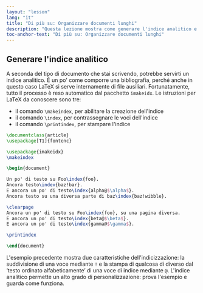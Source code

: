 ```yaml
---
layout: "lesson"
lang: "it"
title: "Di più su: Organizzare documenti lunghi"
description: "Questa lezione mostra come generare l'indice analitico e come adoperare il pacchetto imakeidx per rendere il processo automatico."
toc-anchor-text: "Di più su: Organizzare documenti lunghi"
---
```


## Generare l'indice analitico

A seconda del tipo di documento che stai scrivendo, potrebbe
servirti un indice analitico. 
È un po' come comporre una bibliografia, perché anche in questo
caso LaTeX si serve internamente di file ausiliari. 
Fortunatamente, tutto il processo è reso automatico dal pacchetto 
`imakeidx`. 
Le istruzioni per LaTeX da conoscere sono tre:

- il comando `\makeindex`, per abilitare la creazione dell'indice
- il comando `\index`, per contrassegnare le voci dell'indice
- il comando `\printindex`, per stampare l'indice

```latex
\documentclass{article}
\usepackage[T1]{fontenc}

\usepackage{imakeidx}
\makeindex

\begin{document}

Un po' di testo su Foo\index{foo}.
Ancora testo\index{baz!bar}.
E ancora un po' di testo\index{alpha@$\alpha$}.
Ancora testo su una diversa parte di baz\index{baz!wibble}.

\clearpage
Ancora un po' di testo su Foo\index{foo}, su una pagina diversa.
E ancora un po' di testo\index{beta@$\beta$}.
E ancora un po' di testo\index{gamma@$\gamma$}.

\printindex

\end{document}
```

L'esempio precedente mostra due caratteristiche 
dell'indicizzazione: la suddivisione di una voce 
mediante `!` e la stampa di qualcosa di diverso 
dal ‘testo ordinato alfabeticamente’ di una voce di 
indice mediante `@`. 
L'indice analitico permette un alto grado di 
personalizzazione: prova l'esempio e guarda come 
funziona.
